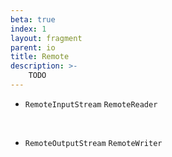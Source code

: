 ```yaml
---
beta: true
index: 1
layout: fragment
parent: io
title: Remote
description: >-
    TODO
---
```


- `RemoteInputStream` `RemoteReader`
<br>

- `RemoteOutputStream` `RemoteWriter`